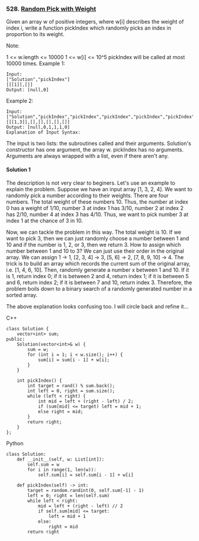 ### 528\. [Random Pick with Weight](https://leetcode.com/problems/random-pick-with-weight/)

Given an array w of positive integers, where w[i] describes the weight of index i, write a function pickIndex which randomly picks an index in proportion to its weight.

Note:

1 <= w.length <= 10000
1 <= w[i] <= 10^5
pickIndex will be called at most 10000 times.
Example 1:
```
Input: 
["Solution","pickIndex"]
[[[1]],[]]
Output: [null,0]
```

Example 2:
```
Input: 
["Solution","pickIndex","pickIndex","pickIndex","pickIndex","pickIndex"]
[[[1,3]],[],[],[],[],[]]
Output: [null,0,1,1,1,0]
Explanation of Input Syntax:
```

The input is two lists: the subroutines called and their arguments. Solution's constructor has one argument, the array w. pickIndex has no arguments. Arguments are always wrapped with a list, even if there aren't any.


#### Solution 1

The description is not very clear to beginers. Let's use an example to explain the problem.
Suppose we have an input array [1, 3, 2, 4]. We want to randomly pick a number according to
their weights. There are four numbers. The total weight of these numbers 10. Thus, the number
at index 0 has a weight of 1/10, number 3 at index 1 has 3/10, number 2 at index 2 has 2/10,
number 4 at index 3 has 4/10. Thus, we want to pick number 3 at index 1 at the chance of 3 in 10.

Now, we can tackle the problem in this way. The total weight is 10. If we want to pick 3, then
we can just randomly choose a number between 1 and 10 and if the number is 1, 2, or 3, then we 
return 3. How to assign which number between 1 and 10 to 3? We can just use their order in the
original array. We can assign 1 -> 1, [2, 3, 4] -> 3, [5, 6] -> 2, [7, 8, 9, 10] -> 4. The trick 
is to build an array which records the current sum of the original array, i.e. [1, 4, 6, 10]. 
Then, randomly generate a number x between 1 and 10. If it is 1, return index 0; if it is between
2 and 4, return index 1; if it is between 5 and 6, return index 2; if it is between 7 and 10,
return index 3. Therefore, the problem boils down to a binary search of a randomly generated 
number in a sorted array.

The above explanation looks confusing too. I will circle back and refine it...


C++

```
class Solution {
    vector<int> sum;
public:
    Solution(vector<int>& w) {
        sum = w;
        for (int i = 1; i < w.size(); i++) {
            sum[i] = sum[i - 1] + w[i];
        }
    }
    
    int pickIndex() {
        int target = rand() % sum.back();
        int left = 0, right = sum.size();
        while (left < right) {
            int mid = left + (right - left) / 2;
            if (sum[mid] <= target) left = mid + 1;
            else right = mid;
        }
        return right;
    }
};
```

Python

```
class Solution:
    def __init__(self, w: List[int]):
        self.sum = w
        for i in range(1, len(w)):
            self.sum[i] = self.sum[i - 1] + w[i]           

    def pickIndex(self) -> int:
        target = random.randint(0, self.sum[-1] - 1)
        left = 0; right = len(self.sum)
        while left < right:
            mid = left + (right - left) // 2
            if self.sum[mid] <= target:
                left = mid + 1
            else:
                right = mid
        return right
```
